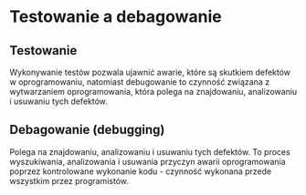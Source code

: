 # Testowanie a debagowanie

## **Testowanie**

Wykonywanie testów pozwala ujawnić awarie, które są skutkiem defektów w oprogramowaniu, natomiast debugowanie to czynność związana z wytwarzaniem oprogramowania, która polega na znajdowaniu, analizowaniu i usuwaniu tych defektów.

## **Debagowanie** \(debugging\)

Polega na znajdowaniu, analizowaniu i usuwaniu tych defektów. To proces wyszukiwania, analizowania i usuwania przyczyn awarii oprogramowania poprzez kontrolowane wykonanie kodu - czynność wykonana przede wszystkim przez programistów.

